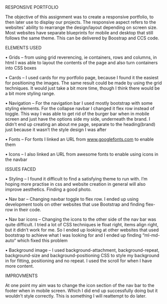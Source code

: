 RESPONSIVE PORTFOLIO

The objective of this assignment was to create a responsive portfolio, to then later use to display our projects. The responsive aspect refers to the websites' ability to rearrange the design/layout depending on screen size. Most websites have separate blueprints for mobile and desktop that still follows the same theme. This can be delivered by Boostrap and CCS code.

ELEMENTS USED

•	Grids – from using grid reverencing, ie containers, rows and columns, in html I was able to layout the contents of the page and also turn containers into CSS boxes

•	Cards – I used cards for my portfolio page, because I found it the easiest for positioning the images. The same result could be made by using the grid techniques. It would just take a bit more time, though I think there would be a bit more styling range.

•	Navigation – For the navigation bar I used mostly bootstrap with some styling elements. For the collapse navbar I changed it flex row instead of toggle. This way I was able to get rid of the burger bar when in mobile screen and just have the options side my side, underneath the brand. I didn’t end up creating an about me page, separate to the heading(brand) just because it wasn’t the style design I was after

•	Fonts – For fonts I linked an URL from www.googlefonts.com to enable them

•	Icons – I also linked an URL from awesome fonts to enable using icons in the navbar

ISSUES FACED

•	Styling – I found it difficult to find a satisfying theme to run with. I’m hoping more practise in css and website creation in general will also improve aesthetics. Finding a good photo.

•	Nav bar – Changing navbar toggle to flex row. I ended up using development tools on other websites that use Bootstrap and finding flex-row in their code.

•	Nav bar icons – Changing the icons to the other side of the nav bar was quite difficult. I tried a lot of CSS techniques ie float right, items align right, but it didn’t work for me. So I ended up looking at other websites that used bootstrap to achieve what I was looking for and I ended up finding “ml-md-auto“ which fixed this problem

•	Background image – I used background-attachment, background-repeat, background-size and background-positioning CSS to style my background in for fitting, positioning and no repeat. I used the scroll for when I have more content.

IMPROVMENTS

At one point my aim was to change the icon section of the nav bar to the footer when in mobile screen. Which I did end up successfully doing but it wouldn’t style correctly. This is something I will reattempt to do later.

